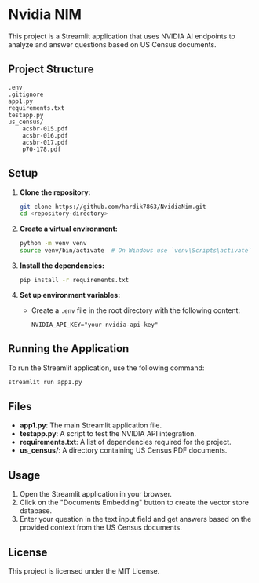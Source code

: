# Nvidia NIM

This project is a Streamlit application that uses NVIDIA AI endpoints to analyze and answer questions based on US Census documents.

## Project Structure

```
.env
.gitignore
app1.py
requirements.txt
testapp.py
us_census/
    acsbr-015.pdf
    acsbr-016.pdf
    acsbr-017.pdf
    p70-178.pdf
```

## Setup

1. **Clone the repository:**
    ```sh
    git clone https://github.com/hardik7863/NvidiaNim.git
    cd <repository-directory>
    ```

2. **Create a virtual environment:**
    ```sh
    python -m venv venv
    source venv/bin/activate  # On Windows use `venv\Scripts\activate`
    ```

3. **Install the dependencies:**
    ```sh
    pip install -r requirements.txt
    ```

4. **Set up environment variables:**
    - Create a `.env` file in the root directory with the following content:
        ```env
        NVIDIA_API_KEY="your-nvidia-api-key"
        ```

## Running the Application

To run the Streamlit application, use the following command:
```sh
streamlit run app1.py
```

## Files

- **app1.py**: The main Streamlit application file.
- **testapp.py**: A script to test the NVIDIA API integration.
- **requirements.txt**: A list of dependencies required for the project.
- **us_census/**: A directory containing US Census PDF documents.

## Usage

1. Open the Streamlit application in your browser.
2. Click on the "Documents Embedding" button to create the vector store database.
3. Enter your question in the text input field and get answers based on the provided context from the US Census documents.

## License

This project is licensed under the MIT License.